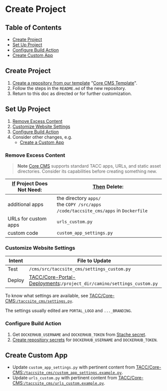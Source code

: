 # Create Project

## Table of Contents

- [Create Project](#create-project)
- [Set Up Project](#set-up-project)
- [Configure Build Action](#configure-build-action)
- [Create Custom App](#create-custom-app)

## Create Project

1. [Create a repository from our template](https://docs.github.com/en/repositories/creating-and-managing-repositories/creating-a-repository-from-a-template) "[Core CMS Template]".
2. Follow the steps in the `README.md` of the new repository.
3. Return to this doc as directed or for further customization.

## Set Up Project

1. [Remove Excess Content](#remove-excess-content)
2. [Customize Website Settings](#customize-website-settings)
3. [Configure Build Action](#configure-build-action)
4. Consider other changes, e.g.
    - [Create a Custom App](#create-a-custom-app)

### Remove Excess Content

> **Note**
> [Core CMS] supports standard TACC apps, URLs, and static asset directories. Consider its capabilities before creating something new.

| <u>If</u> Project Does Not Need: | <u>Then</u> Delete: |
| - | - |
| additional apps | the directory `apps/`<br />the `COPY /src/apps /code/taccsite_cms/apps` in `Dockerfile` |
| URLs for custom apps | `urls_custom.py` |
| custom code | `custom_app_settings.py` |

### Customize Website Settings

| Intent | File to Update |
| - | - |
| Test | `/cms/src/taccsite_cms/settings_custom.py` |
| Deploy | [TACC/Core-Portal-Deployments][Core Portal Deployments]:`/project_dir/camino/settings_custom.py` |

To know what settings are available, see [TACC/Core-CMS:`/taccsite_cms/settings.py`](https://github.com/TACC/Core-CMS/blob/main/taccsite_cms/settings.py).

The settings usually edited are `PORTAL_LOGO` and `..._BRANDING`.

### Configure Build Action

1. Get `DOCKERHUB_USERNAME` and `DOCKERHUB_TOKEN` from [Stache secret](https://stache.utexas.edu/entry/fcf7c3b8029c98f8e8c16d9f7e0e81eb).
2. [Create repository secrets](https://docs.github.com/en/actions/security-for-github-actions/security-guides/using-secrets-in-github-actions#creating-secrets-for-a-repository) for `DOCKERHUB_USERNAME` and `DOCKERHUB_TOKEN`.

## Create Custom App

- Update `custom_app_settings.py` with pertinent content from [TACC/Core-CMS:`/taccsite_cms/custom_app_settings.example.py`](https://github.com/TACC/Core-CMS/blob/1d88c35/taccsite_cms/custom_app_settings.example.py).
- Update `urls_custom.py` with pertinent content from [TACC/Core-CMS:`/taccsite_cms/urls_custom.example.py`](https://github.com/TACC/Core-CMS/blob/1d88c35/taccsite_cms/urls_custom.example.py).


<!-- Link Aliases -->

[Core CMS]: https://github.com/TACC/Core-CMS
[Core CMS Template]: https://github.com/TACC/Core-CMS-Template
[Core Portal Deployments]: https://github.com/TACC/Core-Portal-Deployments
